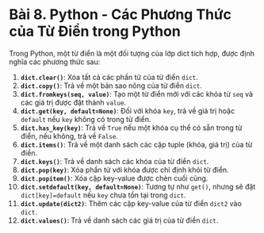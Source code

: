 # Bài 8. Python - Các Phương Thức của Từ Điển trong Python

Trong Python, một từ điển là một đối tượng của lớp dict tích hợp, được định nghĩa các phương thức sau:

1. **`dict.clear()`**: Xóa tất cả các phần tử của từ điển `dict`.
2. **`dict.copy()`**: Trả về một bản sao nông của từ điển `dict`.
3. **`dict.fromkeys(seq, value)`**: Tạo một từ điển mới với các khóa từ `seq` và các giá trị được đặt thành `value`.
4. **`dict.get(key, default=None)`**: Đối với khóa `key`, trả về giá trị hoặc `default` nếu `key` không có trong từ điển.
5. **`dict.has_key(key)`**: Trả về `True` nếu một khóa cụ thể có sẵn trong từ điển, nếu không, trả về `False`.
6. **`dict.items()`**: Trả về một danh sách các cặp tuple (khóa, giá trị) của từ điển.
7. **`dict.keys()`**: Trả về danh sách các khóa của từ điển `dict`.
8. **`dict.pop(key)`**: Xóa phần tử với khóa được chỉ định khỏi từ điển.
9. **`dict.popitem()`**: Xóa cặp key-value được chèn cuối cùng.
10. **`dict.setdefault(key, default=None)`**: Tương tự như `get()`, nhưng sẽ đặt `dict[key]=default` nếu `key` chưa tồn tại trong `dict`.
11. **`dict.update(dict2)`**: Thêm các cặp key-value của từ điển `dict2` vào `dict`.
12. **`dict.values()`**: Trả về danh sách các giá trị của từ điển `dict`.